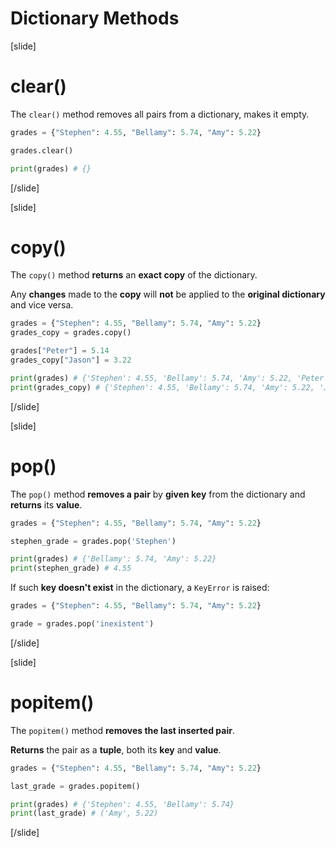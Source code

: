 # Dictionary Methods

[slide]
# clear()

The `clear()` method removes all pairs from a dictionary, makes it empty.

```python live
grades = {"Stephen": 4.55, "Bellamy": 5.74, "Amy": 5.22}

grades.clear()

print(grades) # {}
```

[/slide]

[slide]
# copy()

The `copy()` method **returns** an **exact copy** of the dictionary.

Any **changes** made to the **copy** will **not** be applied to the **original dictionary** and vice versa.

```python live
grades = {"Stephen": 4.55, "Bellamy": 5.74, "Amy": 5.22}
grades_copy = grades.copy()

grades["Peter"] = 5.14
grades_copy["Jason"] = 3.22

print(grades) # {'Stephen': 4.55, 'Bellamy': 5.74, 'Amy': 5.22, 'Peter': 5.14}
print(grades_copy) # {'Stephen': 4.55, 'Bellamy': 5.74, 'Amy': 5.22, 'Jason': 3.22}
```

[/slide]

[slide]
# pop()

The `pop()` method **removes a pair** by **given key** from the dictionary and **returns** its **value**.

```python live
grades = {"Stephen": 4.55, "Bellamy": 5.74, "Amy": 5.22}

stephen_grade = grades.pop('Stephen')

print(grades) # {'Bellamy': 5.74, 'Amy': 5.22}
print(stephen_grade) # 4.55
```

If such **key doesn't exist** in the dictionary, a `KeyError` is raised:

```python live
grades = {"Stephen": 4.55, "Bellamy": 5.74, "Amy": 5.22}

grade = grades.pop('inexistent')
```

[/slide]

[slide]
# popitem()

The `popitem()` method **removes the last inserted pair**.

**Returns** the pair as a **tuple**, both its **key** and **value**.

```python live
grades = {"Stephen": 4.55, "Bellamy": 5.74, "Amy": 5.22}

last_grade = grades.popitem()

print(grades) # {'Stephen': 4.55, 'Bellamy': 5.74}
print(last_grade) # ('Amy', 5.22)
```

[/slide]